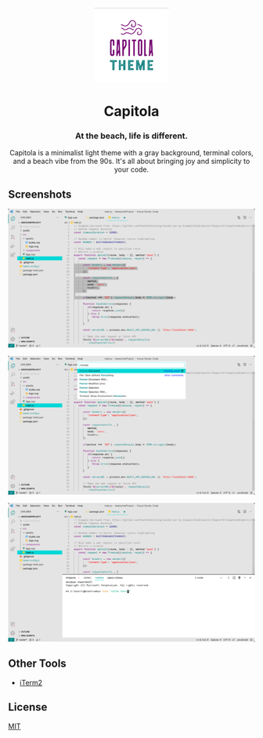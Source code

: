 <p align="center">
  <img src="logo.png" alt="logo" width="30%"/>
</p>
<h1 align="center">
  Capitola
</h1>
<h3 align="center">
  At the beach, life is different.
</h3>
<p align="center">
  Capitola is a minimalist light theme with a gray background, terminal colors, and a beach vibe from the 90s. It's all about bringing joy and simplicity to your code.
</p>

## Screenshots

![Main](screenshots/main.png)

![Widget](screenshots/widget.png)

![Terminal](screenshots/terminal.png)

## Other Tools
* [iTerm2](https://github.com/VitorNoVictor/capitola/blob/main/iterm2/Capitola.itermcolors)

## License
[MIT](https://choosealicense.com/licenses/mit/)
